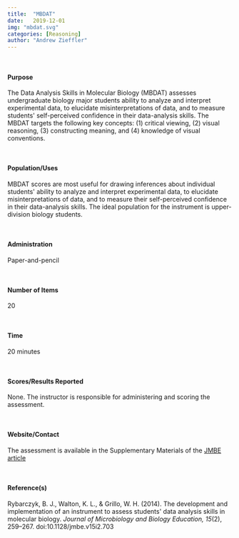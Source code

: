 ```yaml
---
title:  "MBDAT"
date:   2019-12-01
img: "mbdat.svg"
categories: [Reasoning]
author: "Andrew Zieffler"
---
```


<br />

#### Purpose

The Data Analysis Skills in Molecular Biology (MBDAT) assesses undergraduate biology major students ability to analyze and interpret experimental data, to elucidate misinterpretations of data, and to measure students' self-perceived confidence in their data-analysis skills. The MBDAT targets the following key concepts: (1) critical viewing, (2) visual reasoning, (3) constructing meaning, and (4) knowledge of visual conventions.

<p style="margin-bottom:50px;"> </p>

#### Population/Uses

MBDAT scores are most useful for drawing inferences about individual students' ability to analyze and interpret experimental data, to elucidate misinterpretations of data, and to measure their self-perceived confidence in their data-analysis skills. The ideal population for the instrument is upper-division biology students.

<p style="margin-bottom:50px;"> </p>

#### Administration

Paper-and-pencil

<p style="margin-bottom:50px;"> </p>

#### Number of Items

20

<p style="margin-bottom:50px;"> </p>

#### Time

20 minutes 

<p style="margin-bottom:50px;"> </p>

#### Scores/Results Reported

None. The instructor is responsible for administering and scoring the assessment.

<p style="margin-bottom:50px;"> </p>

#### Website/Contact

The assessment is available in the Supplementary Materials of the [JMBE article](https://www.ncbi.nlm.nih.gov/pmc/articles/PMC4278497/)

<p style="margin-bottom:50px;"> </p>

#### Reference(s)

Rybarczyk, B. J., Walton, K. L., &amp; Grillo, W. H. (2014). The development and implementation of an instrument to assess students' data analysis skills in molecular biology. *Journal of Microbiology and Biology Education, 15*(2), 259&ndash;267. doi:10.1128/jmbe.v15i2.703


